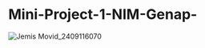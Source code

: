 # Mini-Project-1-NIM-Genap-


![Jemis Movid_2409116070](https://github.com/user-attachments/assets/16b707ed-b285-4479-af8a-0a90b9bb9801)
